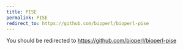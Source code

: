 ```yaml
---
title: PISE
permalink: PISE
redirect_to: https://github.com/bioperl/bioperl-pise
---
```


You should be redirected to <https://github.com/bioperl/bioperl-pise>
